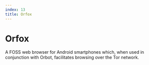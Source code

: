 ```yaml
---
index: 13
title: Orfox
---
```

# Orfox

A FOSS web browser for Android smartphones which, when used in conjunction with Orbot, facilitates browsing over the Tor network.